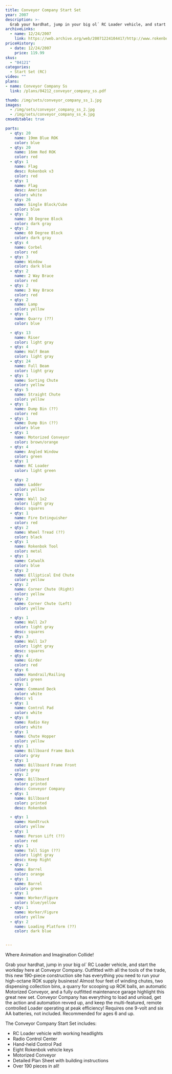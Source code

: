 ```yaml
---
title: Conveyor Company Start Set
year: 2007
description: >-
  Grab your hardhat, jump in your big ol´ RC Loader vehicle, and start the workday here at Conveyor Company. Outfitted with all the tools of the trade, this new 190-piece construction site has everything you need to run your high-octane ROK supply business!
archiveLinks:
  - name: 12/24/2007
    link: https://web.archive.org/web/20071224104417/http://www.rokenbok.com/catalog/04121_pd_ss_conveyorcompany.html
priceHistory:
  - date: 12/24/2007
    price: 119.99
skus:
  - "04121"
categories:
  - Start Set (RC)
video: ""
plans:
- name: Conveyor Company Ss
  link: /plans/04212_conveyor_company_ss.pdf

thumb: /img/sets/conveyor_company_ss_1.jpg
images:
  - /img/sets/conveyor_company_ss_2.jpg
  - /img/sets/conveyor_company_ss_4.jpg
cmseditable: true

parts:
  - qty: 20
    name: 19mm Blue ROK
    color: blue
  - qty: 20
    name: 16mm Red ROK
    color: red
  - qty: 1
    name: Flag
    desc: Rokenbok v3
    color: red
  - qty: 1
    name: Flag
    desc: American
    color: white
  - qty: 26
    name: Single Block/Cube
    color: blue
  - qty: 2
    name: 30 Degree Block
    color: dark gray
  - qty: 2
    name: 60 Degree Block
    color: dark gray
  - qty: 4
    name: Corbel
    color: red
  - qty: 3
    name: Window
    color: dark blue
  - qty: 2
    name: 2 Way Brace
    color: red
  - qty: 2
    name: 3 Way Brace
    color: red
  - qty: 2
    name: Lamp
    color: yellow
  - qty: 1
    name: Quarry (??)
    color: blue

  - qty: 13
    name: Riser
    color: light gray
  - qty: 4
    name: Half Beam
    color: light gray
  - qty: 24
    name: Full Beam
    color: light gray
  - qty: 1
    name: Sorting Chute
    color: yellow
  - qty: 5
    name: Straight Chute
    color: yellow
  - qty: 1
    name: Dump Bin (??)
    color: red
  - qty: 1
    name: Dump Bin (??)
    color: blue
  - qty: 1
    name: Motorized Conveyor
    color: brown/orange
  - qty: 4
    name: Angled Window
    color: green
  - qty: 1
    name: RC Loader
    color: light green

  - qty: 2
    name: Ladder
    color: yellow
  - qty: 1
    name: Wall 1x2
    color: light gray
    desc: squares
  - qty: 1
    name: Fire Extinguisher
    color: red
  - qty: 2
    name: Wheel Tread (??)
    color: black
  - qty: 1
    name: Rokenbok Tool
    color: metal
  - qty: 1
    name: Catwalk
    color: blue
  - qty: 2
    name: Elliptical End Chute
    color: yellow
  - qty: 2
    name: Corner Chute (Right)
    color: yellow
  - qty: 2
    name: Corner Chute (Left)
    color: yellow

  - qty: 1
    name: Wall 2x7
    color: light gray
    desc: squares
  - qty: 3
    name: Wall 1x7
    color: light gray
    desc: squares
  - qty: 4
    name: Girder
    color: red
  - qty: 6
    name: Handrail/Railing
    color: green
  - qty: 1
    name: Command Deck
    color: white
    desc: v1
  - qty: 1
    name: Control Pad
    color: white
  - qty: 8
    name: Radio Key
    color: white
  - qty: 1
    name: Chute Hopper
    color: yellow
  - qty: 1
    name: Billboard Frame Back
    color: gray
  - qty: 1
    name: Billboard Frame Front
    color: gray
  - qty: 2
    name: Billboard
    color: printed
    desc: Conveyor Company
  - qty: 1
    name: Billboard
    color: printed
    desc: Rokenbok

  - qty: 1
    name: Handtruck
    color: yellow
  - qty: 1
    name: Person Lift (??)
    color: red
  - qty: 1
    name: Tall Sign (??)
    color: light gray
    desc: Keep Right
  - qty: 2
    name: Barrel
    color: orange
  - qty: 1
    name: Barrel
    color: green
  - qty: 1
    name: Worker/Figure
    color: blue/yellow
  - qty: 1
    name: Worker/Figure
    color: yellow
  - qty: 2
    name: Loading Platform (??)
    color: dark blue


---
```


Where Animation and Imagination Collide!

Grab your hardhat, jump in your big ol´ RC Loader vehicle, and start the workday here at Conveyor Company. Outfitted with all the tools of the trade, this new 190-piece construction site has everything you need to run your high-octane ROK supply business! Almost four feet of winding chutes, two dispensing collection bins, a quarry for scooping up ROK balls, an automatic Motorized Conveyor, and a fully outfitted maintenance garage highlight this great new set. Conveyor Company has everything to load and unload, get the action and automation revved up, and keep the multi-featured, remote controlled Loader operating at peak efficiency! Requires one 9-volt and six AA batteries, not included. Recommended for ages 6 and up.

The Conveyor Company Start Set includes:
- RC Loader vehicle with working headlights
- Radio Control Center
- Hand-held Control Pad
- Eight Rokenbok vehicle keys
- Motorized Conveyor
- Detailed Plan Sheet with building instructions
- Over 190 pieces in all!
